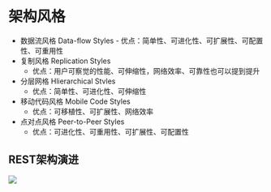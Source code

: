 # 架构风格

 -   数据流风格 Data-flow Styles
	-   优点：简单性、可进化性、可扩展性、可配置性、可重用性
-   复制风格 Replication Styles
	-   优点：用户可察觉的性能、可伸缩性，网络效率、可靠性也可以提到提升
-   分层网格 Hlierarchical Stvles
	-   优点：简单性、可进化性、可伸缩性
-   移动代码风格 Mobile Code Styles
	-   优点：可移植性、可扩展性、网络效率
-   点对点风格 Peer-to-Peer Styles
	-   优点：可进化性、可重用性、可扩展性、可配置性

## REST架构演进

![](https://cdn.jsdelivr.net/gh/Merlin218/image-storage/picGo/202209211025482.png)
